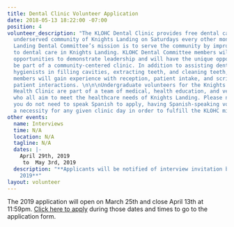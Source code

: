 ```yaml
---
title: Dental Clinic Volunteer Application
date: 2018-05-13 18:22:00 -07:00
position: 4
volunteer_description: "The KLOHC Dental Clinic provides free dental care to the rural
  underserved community of Knights Landing on Saturdays every other month. The Knights
  Landing Dental Committee’s mission is to serve the community by improving access
  to dental care in Knights Landing. KLOHC Dental Committee members will have numerous
  opportunities to demonstrate leadership and will have the unique opportunity to
  be part of a community-centered clinic. In addition to assisting dentists and dental
  hygienists in filling cavities, extracting teeth, and cleaning teeth, Dental Committee
  members will gain experience with reception, patient intake, and scribing during
  patient interactions. \n\n\nUndergraduate volunteers for the Knights Landing One
  Health Clinic are part of a team of medical, health education, and veterinary volunteers
  who all aim to meet the healthcare needs of Knights Landing. Please note that although
  you do not need to speak Spanish to apply, having Spanish-speaking volunteers is
  a necessity for any given clinic day in order to fulfill the KLOHC mission. "
other events:
  name: Interviews
  time: N/A
  location: N/A
  tagline: N/A
  dates: |-
    April 29th, 2019
     to  May 3rd, 2019
  description: "**Applicants will be notified of interview invitation by May 4th,
    2019**"
layout: volunteer
---
```


The 2019 application will open on March 25th and close April 13th at 11:59pm. [Click here to apply](https://goo.gl/forms/SnWAtFdE9SPh6vuQ2) during those dates and times to go to the application form.
